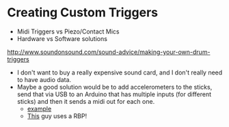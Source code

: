 Creating Custom Triggers
======================

- Midi Triggers vs Piezo/Contact Mics
- Hardware vs Software solutions

http://www.soundonsound.com/sound-advice/making-your-own-drum-triggers

- I don't want to buy a really expensive sound card, and I don't really need to have audio data.
- Maybe a good solution would be to add accelerometers to the sticks, send that via USB to an Arduino that has multiple inputs (for different sticks) and then it sends a midi out for each one.
    - [example](http://www.instructables.com/id/Arduino-Air-Drums/)
    - [This](https://hackaday.io/project/9350-exadrums) guy uses a RBP!
    

